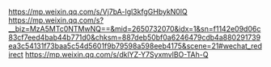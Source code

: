 <https://mp.weixin.qq.com/s/Vj7bA-lgl3kfgGHbykN0lQ>
<https://mp.weixin.qq.com/s?__biz=MzA5MTc0NTMwNQ==&mid=2650732070&idx=1&sn=f1142e09d06c83cf7eed4bab44b771d0&chksm=887deb50bf0a6246479cdb4a880291739ea3c54131f73baa5c54d5601f9b79598a598eeb4175&scene=21#wechat_redirect>
<https://mp.weixin.qq.com/s/dklYZ-Y7SyxmvlBO-TAh-Q>